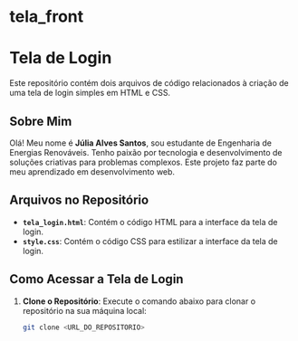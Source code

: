 # tela_front

# Tela de Login

Este repositório contém dois arquivos de código relacionados à criação de uma tela de login simples em HTML e CSS.

## Sobre Mim

Olá! Meu nome é **Júlia Alves Santos**, sou estudante de Engenharia de Energias Renováveis. Tenho paixão por tecnologia e desenvolvimento de soluções criativas para problemas complexos. Este projeto faz parte do meu aprendizado em desenvolvimento web.

## Arquivos no Repositório

- **`tela_login.html`**: Contém o código HTML para a interface da tela de login.
- **`style.css`**: Contém o código CSS para estilizar a interface da tela de login.

## Como Acessar a Tela de Login

1. **Clone o Repositório**:
   Execute o comando abaixo para clonar o repositório na sua máquina local:
   ```bash
   git clone <URL_DO_REPOSITORIO>

